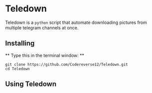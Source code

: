 # Teledown

Teledown is a `python` script that automate downloading pictures from multiple telegram channels at once.

## Installing
** Type this in the terminal window: **
```
git clone https://github.com/Codereverse12/Teledown.git
cd Teledown
```

## Using Teledown



